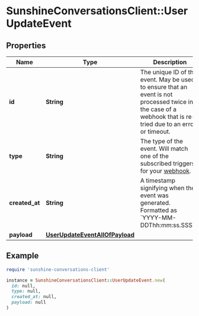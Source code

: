 # SunshineConversationsClient::UserUpdateEvent

## Properties

| Name | Type | Description | Notes |
| ---- | ---- | ----------- | ----- |
| **id** | **String** | The unique ID of the event. May be used to ensure that an event is not processed twice in the case of a webhook that is re-tried due to an error or timeout. | [optional] |
| **type** | **String** | The type of the event. Will match one of the subscribed triggers for your [webhook](#operation/CreateWebhook). | [optional] |
| **created_at** | **String** | A timestamp signifying when the event was generated. Formatted as &#x60;YYYY-MM-DDThh:mm:ss.SSSZ&#x60;. | [optional] |
| **payload** | [**UserUpdateEventAllOfPayload**](UserUpdateEventAllOfPayload.md) |  | [optional] |

## Example

```ruby
require 'sunshine-conversations-client'

instance = SunshineConversationsClient::UserUpdateEvent.new(
  id: null,
  type: null,
  created_at: null,
  payload: null
)
```

